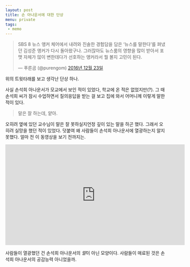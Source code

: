 ```yaml
---
layout: post
title: 손 아나운서에 대한 단상
menu: private
tags: 
 - memo
---
```


<blockquote class="twitter-tweet tw-align-center" data-lang="ko"><p lang="ko" dir="ltr">SBS 8 뉴스 앵커 체어에서 내려와 진솔한 경험담을 담은 ‘뉴스를 말한다’를 펴냈던 김성준 앵커가 다시 돌아왔구나. 그러잖아도 뉴스룸의 영향을 많이 받아서 포맷 자체가 많이 변한데다가 선호하는 앵커라서 뭘 볼지 고민이 된다.</p>— 푸른곰 (@purengom) <a href="https://twitter.com/purengom/status/812259248214306816">2016년 12월 23일</a></blockquote> <script async src="//platform.twitter.com/widgets.js" charset="utf-8"></script> 

위의 트윗타래를 보고 생각난 단상 하나.

사실 손석희 아나운서가 모교에서 보인 적이 있었다, 학교에 온 적은 없었지만(?). 그 때 손석희 씨가 잠시 수업하면서 질의응답을 받는 걸 보고 집에 와서 어머니께 이렇게 말한 적이 있다.

> 말은 잘 하는데, 얕아.

오히려 옆에 있던 교수님이 말은 잘 못하실지언정 깊이 있는 말을 하곤 했다. 그래서 오히려 실망을 했던 적이 있었다. 덧붙여 왜 사람들이 손석희 아나운서에 열광하는지 알지 못했다. 얼마 전 이 동영상을 보기 전까지는.

<p style="text-align: center"><iframe width="560" height="315" src="https://www.youtube.com/embed/aO0cheEJ4rk" frameborder="0" allowfullscreen></iframe></p>

사람들이 열광했던 건 손석희 아나운서의 *말*이 아닌 모양이다. 사람들이 매료된 것은 손석희 아나운서의 공감능력 아니었을까.
